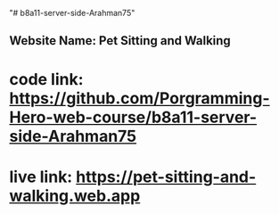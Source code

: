 "# b8a11-server-side-Arahman75" 

## Website Name: Pet Sitting and Walking

# code link: https://github.com/Porgramming-Hero-web-course/b8a11-server-side-Arahman75

# live link: https://pet-sitting-and-walking.web.app